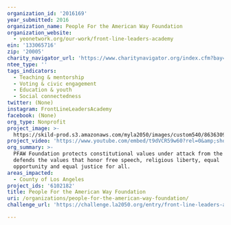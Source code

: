 ```yaml
---
organization_id: '2016169'
year_submitted: 2016
organization_name: People For the American Way Foundation
organization_website:
  - yeonetwork.org/our-work/front-line-leaders-academy
ein: '133065716'
zip: '20005'
charity_navigator_url: 'https://www.charitynavigator.org/index.cfm?bay=search.profile&ein=133065716'
ntee_type: ''
tags_indicators:
  - Teaching & mentorship
  - Voting & civic engagement
  - Education & youth
  - Social connectedness
twitter: (None)
instagram: FrontLineLeadersAcademy
facebook: (None)
org_type: Nonprofit
project_image: >-
  https://skild-prod.s3.amazonaws.com/myla2050/images/custom540/8636309165741-team90.JPG
project_video: 'https://www.youtube.com/embed/t9dVCR59w60?rel=0&amp;showinfo=0'
org_summary: >-
  PFAW Foundation protects constitutional values under attack from the Right and
  defends the values that honor free speech, religious liberty, equal
  opportunity and equal justice for all.
areas_impacted:
  - County of Los Angeles
project_ids: '6102182'
title: People For the American Way Foundation
uri: /organizations/people-for-the-american-way-foundation/
challenge_url: 'https://challenge.la2050.org/entry/front-line-leaders-academy-–-los-angeles'

---
```


